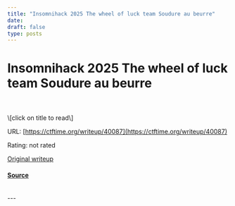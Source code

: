 ```yaml
---
title: "Insomnihack 2025 The wheel of luck team Soudure au beurre"
date: 
draft: false
type: posts
---
```

# Insomnihack 2025 The wheel of luck team Soudure au beurre

<br/>

<br/>
\[click on title to read\]

URL: [https://ctftime.org/writeup/40087](https://ctftime.org/writeup/40087)

Rating: not rated

[Original writeup](https://cryptax.github.io/ins2025-wheelofluck/)

#### [Source](https://ctftime.org/writeup/40087)

<br/>
---
